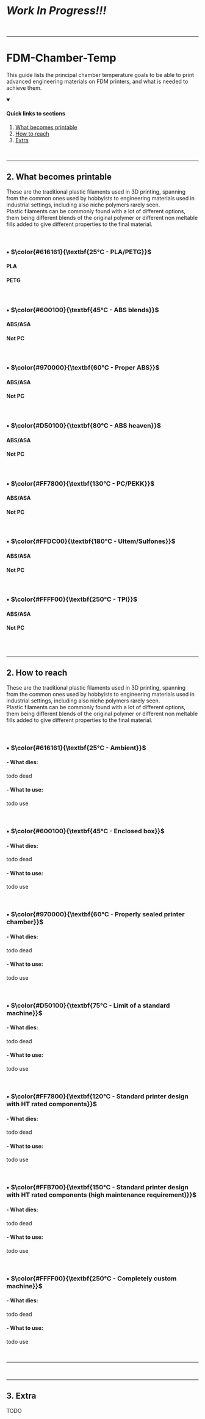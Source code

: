 # ***Work In Progress!!!***
</br>

---

# FDM-Chamber-Temp
This guide lists the principal chamber temperature goals to be able to print advanced engineering materials on FDM printers, and what is needed to achieve them.

<details open>
<summary><h4>Quick links to sections</h4></summary>
  
1. [What becomes printable](https://github.com/TheAdeo/filament-knowledge#1-what-becomes-printable)
2. [How to reach](https://github.com/TheAdeo/filament-knowledge#2-how-to-reach)
3. [Extra](https://github.com/TheAdeo/FDM-Chamber-Temp#3-extra)

</details>

<!-------------------------------------------------------------------------------------------------->
</br>

---

## 2. What becomes printable

These are the traditional plastic filaments used in 3D printing, spanning from the common ones used by hobbyists to engineering materials used in industrial settings, including also niche polymers rarely seen.  
Plastic filaments can be commonly found with a lot of different options, them being different blends of the original polymer or different non meltable fills added to give different properties to the final material.

</br>

<!-------------------------------------------->
### • $\color{#616161}{\textbf{25°C - PLA/PETG}}$

#### PLA
#### PETG

</br>

<!-------------------------------------------->
### • $\color{#600100}{\textbf{45°C - ABS blends}}$

#### ABS/ASA
#### Not PC

</br>

<!-------------------------------------------->
### • $\color{#970000}{\textbf{60°C - Proper ABS}}$

#### ABS/ASA
#### Not PC

</br>

<!-------------------------------------------->
### • $\color{#D50100}{\textbf{80°C - ABS heaven}}$

#### ABS/ASA
#### Not PC

</br>

<!-------------------------------------------->
### • $\color{#FF7800}{\textbf{130°C - PC/PEKK}}$

#### ABS/ASA
#### Not PC

</br>

<!-------------------------------------------->
### • $\color{#FFDC00}{\textbf{180°C - Ultem/Sulfones}}$

#### ABS/ASA
#### Not PC

</br>

<!-------------------------------------------->
### • $\color{#FFFF00}{\textbf{250°C - TPI}}$

#### ABS/ASA
#### Not PC

</br>

<!-------------------------------------------->

<!-------------------------------------------------------------------------------------------------->
</br>

---

## 2. How to reach

These are the traditional plastic filaments used in 3D printing, spanning from the common ones used by hobbyists to engineering materials used in industrial settings, including also niche polymers rarely seen.  
Plastic filaments can be commonly found with a lot of different options, them being different blends of the original polymer or different non meltable fills added to give different properties to the final material.

</br>

<!-------------------------------------------->
### • $\color{#616161}{\textbf{25°C - Ambient}}$

#### - What dies:
todo dead
#### - What to use:
todo use

</br>

<!-------------------------------------------->
### • $\color{#600100}{\textbf{45°C - Enclosed box}}$

#### - What dies:
todo dead
#### - What to use:
todo use

</br>

<!-------------------------------------------->
### • $\color{#970000}{\textbf{60°C - Properly sealed printer chamber}}$

#### - What dies:
todo dead
#### - What to use:
todo use

</br>

<!-------------------------------------------->
### • $\color{#D50100}{\textbf{75°C - Limit of a standard machine}}$

#### - What dies:
todo dead
#### - What to use:
todo use

</br>

<!-------------------------------------------->
### • $\color{#FF7800}{\textbf{120°C - Standard printer design with HT rated components}}$

#### - What dies:
todo dead
#### - What to use:
todo use

</br>

<!-------------------------------------------->
### • $\color{#FFB700}{\textbf{150°C - Standard printer design with HT rated components (high maintenance requirement)}}$

#### - What dies:
todo dead
#### - What to use:
todo use

</br>

<!-------------------------------------------->
### • $\color{#FFFF00}{\textbf{250°C - Completely custom machine}}$

#### - What dies:
todo dead
#### - What to use:
todo use

</br>

<!-------------------------------------------->
<!-------------------------------------------------------------------------------------------------->
---

</br>

---

## 3. Extra

TODO

</br>

<!-------------------------------------------------------------------------------------------------->
